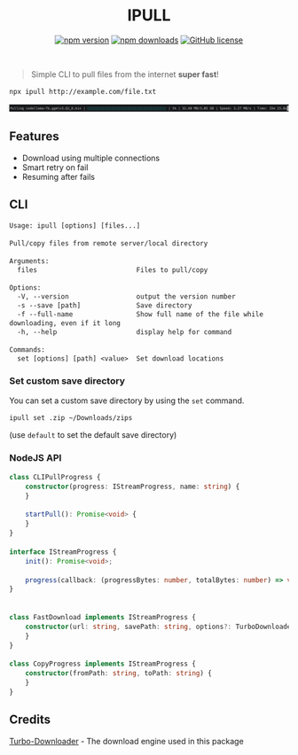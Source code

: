 <div align="center">
    <h1>IPULL</h1>
</div>

<div align="center">

[![npm version](https://badge.fury.io/js/ipull.svg)](https://badge.fury.io/js/ipull)
[![npm downloads](https://img.shields.io/npm/dt/ipull.svg)](https://www.npmjs.com/package/ipull)
[![GitHub license](https://img.shields.io/github/license/ido-pluto/ipull)](./LICENSE)

</div>
<br />

> Simple CLI to pull files from the internet **super fast**!

```bash
npx ipull http://example.com/file.txt
```

![pull-example](./demo/pull-file.gif)

## Features

- Download using multiple connections
- Smart retry on fail
- Resuming after fails

## CLI

```
Usage: ipull [options] [files...]

Pull/copy files from remote server/local directory

Arguments:
  files                         Files to pull/copy

Options:
  -V, --version                 output the version number
  -s --save [path]              Save directory
  -f --full-name                Show full name of the file while downloading, even if it long
  -h, --help                    display help for command

Commands:
  set [options] [path] <value>  Set download locations
```

### Set custom save directory

You can set a custom save directory by using the `set` command.

```bash
ipull set .zip ~/Downloads/zips
```

(use `default` to set the default save directory)

### NodeJS API

```ts
class CLIPullProgress {
    constructor(progress: IStreamProgress, name: string) {
    }

    startPull(): Promise<void> {
    }
}

interface IStreamProgress {
    init(): Promise<void>;

    progress(callback: (progressBytes: number, totalBytes: number) => void): Promise<any>;
}


class FastDownload implements IStreamProgress {
    constructor(url: string, savePath: string, options?: TurboDownloaderOptions) {
    }
}

class CopyProgress implements IStreamProgress {
    constructor(fromPath: string, toPath: string) {
    }
}
```

## Credits

[Turbo-Downloader](https://www.npmjs.com/package/turbo-downloader) - The download engine used in this package
